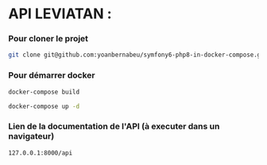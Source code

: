 # API LEVIATAN :

### Pour cloner le projet

```bash
git clone git@github.com:yoanbernabeu/symfony6-php8-in-docker-compose.git
```

### Pour démarrer docker 

```bash
docker-compose build

docker-compose up -d
```

### Lien de la documentation de l'API (à executer dans un navigateur)
```bash
127.0.0.1:8000/api
```